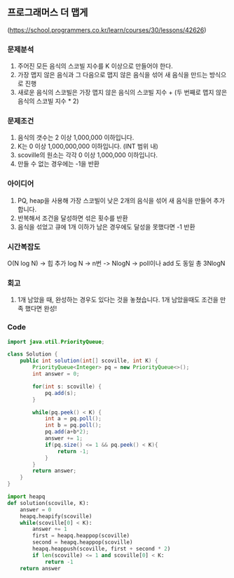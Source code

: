 ## 프로그래머스 더 맵게

(https://school.programmers.co.kr/learn/courses/30/lessons/42626)

### 문제분석

1. 주어진 모든 음식의 스코빌 지수를 K 이상으로 만들어야 한다.
2. 가장 맵지 않은 음식과 그 다음으로 맵지 않은 음식을 섞어 새 음식을 만드는 방식으로 진행
3. 새로운 음식의 스코빌은 가장 맵지 않은 음식의 스코빌 지수 + (두 번째로 맵지 않은 음식의 스코빌 지수 \* 2)

### 문제조건

1. 음식의 갯수는 2 이상 1,000,000 이하입니다.
2. K는 0 이상 1,000,000,000 이하입니다. (INT 범위 내)
3. scoville의 원소는 각각 0 이상 1,000,000 이하입니다.
4. 만들 수 없는 경우에는 -1을 반환

### 아이디어

1. PQ, heap을 사용해 가장 스코빌이 낮은 2개의 음식을 섞어 새 음식을 만들어 추가합니다.
2. 반복해서 조건을 달성하면 섞은 횟수를 반환
3. 음식을 섞었고 큐에 1개 이하가 남은 경우에도 달성을 못했다면 -1 반환

### 시간복잡도

O(N log N) -> 힙 추가 log N -> n번 -> NlogN -> poll이나 add 도 동일 총 3NlogN

### 회고

1. 1개 남았을 때, 완성하는 경우도 있다는 것을 놓쳤습니다. 1개 남았을때도 조건을 만족 했다면 완성!

### Code

```java
import java.util.PriorityQueue;

class Solution {
    public int solution(int[] scoville, int K) {
        PriorityQueue<Integer> pq = new PriorityQueue<>();
        int answer = 0;

        for(int s: scoville) {
            pq.add(s);
        }

        while(pq.peek() < K) {
            int a = pq.poll();
            int b = pq.poll();
            pq.add(a+b*2);
            answer += 1;
            if(pq.size() <= 1 && pq.peek() < K){
                return -1;
            }
        }
        return answer;
    }
}
```

```python
import heapq
def solution(scoville, K):
    answer = 0
    heapq.heapify(scoville)
    while(scoville[0] < K):
        answer += 1
        first = heapq.heappop(scoville)
        second = heapq.heappop(scoville)
        heapq.heappush(scoville, first + second * 2)
        if len(scoville) <= 1 and scoville[0] < K:
            return -1
    return answer
```

